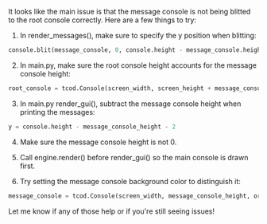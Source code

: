  It looks like the main issue is that the message console is not being blitted to the root console correctly. Here are a few things to try:

1. In render_messages(), make sure to specify the y position when blitting:

```python
console.blit(message_console, 0, console.height - message_console.height)
```

2. In main.py, make sure the root console height accounts for the message console height:  

```python
root_console = tcod.Console(screen_width, screen_height + message_console_height)
```

3. In main.py render_gui(), subtract the message console height when printing the messages:

```python 
y = console.height - message_console_height - 2
```

4. Make sure the message console height is not 0.

5. Call engine.render() before render_gui() so the main console is drawn first.

6. Try setting the message console background color to distinguish it:

```python
message_console = tcod.Console(screen_width, message_console_height, order="F", bg=(50, 50, 50))
```

Let me know if any of those help or if you're still seeing issues!